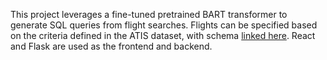 This project leverages a fine-tuned pretrained BART transformer to generate SQL queries from flight searches. Flights can be specified based on the criteria defined in the ATIS dataset, with schema [linked here](https://github.com/jkkummerfeld/text2sql-data/blob/master/data/atis-schema.csv). React and Flask are used as the frontend and backend.
